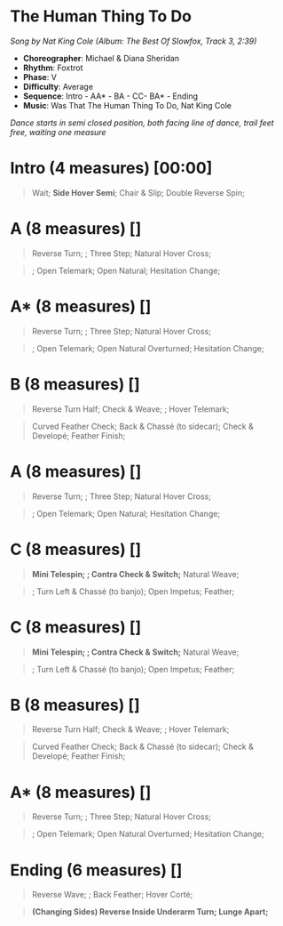 # The Human Thing To Do
*Song by Nat King Cole (Album: The Best Of Slowfox, Track 3, 2:39)*

* **Choreographer**: Michael & Diana Sheridan
* **Rhythm**: Foxtrot
* **Phase**: V
* **Difficulty**: Average
* **Sequence**: Intro - AA* - BA - CC- BA* - Ending
* **Music**: Was That The Human Thing To Do, Nat King Cole

*Dance starts in semi closed position, both facing line of dance, trail feet free, waiting one measure*

# Intro (4 measures) [00:00]

> Wait; **Side Hover Semi**; Chair & Slip; Double Reverse Spin;

# A (8 measures) []

> Reverse Turn; ; Three Step; Natural Hover Cross;

> ; Open Telemark; Open Natural; Hesitation Change;

# A* (8 measures) []

> Reverse Turn; ; Three Step; Natural Hover Cross;

> ; Open Telemark; Open Natural Overturned; Hesitation Change;

# B (8 measures) []

> Reverse Turn Half; Check & Weave; ; Hover Telemark;

> Curved Feather Check; Back & Chassé (to sidecar); Check & Developé; Feather Finish;

# A (8 measures) []

> Reverse Turn; ; Three Step; Natural Hover Cross;

> ; Open Telemark; Open Natural; Hesitation Change;

# C (8 measures) []

> **Mini Telespin; ; Contra Check & Switch;** Natural Weave;

> ; Turn Left & Chassé (to banjo); Open Impetus; Feather;

# C (8 measures) []

> **Mini Telespin; ; Contra Check & Switch;** Natural Weave;

> ; Turn Left & Chassé (to banjo); Open Impetus; Feather;

# B (8 measures) []

> Reverse Turn Half; Check & Weave; ; Hover Telemark;

> Curved Feather Check; Back & Chassé (to sidecar); Check & Developé; Feather Finish;

# A* (8 measures) []

> Reverse Turn; ; Three Step; Natural Hover Cross;

> ; Open Telemark; Open Natural Overturned; Hesitation Change;

# Ending (6 measures) []

> Reverse Wave; ; Back Feather; Hover Corté;

> **(Changing Sides) Reverse Inside Underarm Turn; Lunge Apart;**

